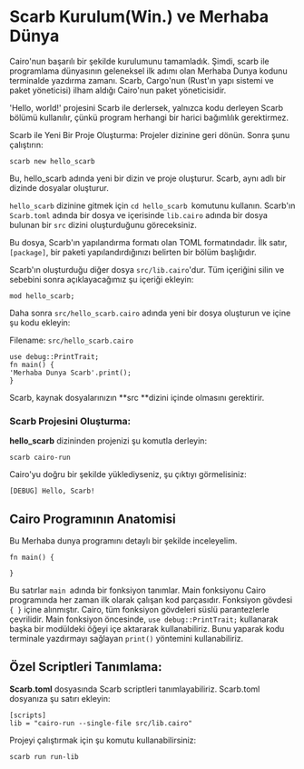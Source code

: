 # Scarb Kurulum(Win.) ve Merhaba Dünya #

Cairo'nun başarılı bir şekilde kurulumunu tamamladık. Şimdi, scarb ile programlama dünyasının geleneksel ilk adımı olan Merhaba Dunya kodunu terminalde yazdırma zamanı.
Scarb, Cargo'nun (Rust'ın yapı sistemi ve paket yöneticisi) ilham aldığı Cairo'nun paket yöneticisidir.

'Hello, world!' projesini Scarb ile derlersek, yalnızca kodu derleyen Scarb bölümü kullanılır, çünkü program herhangi bir harici bağımlılık gerektirmez.

Scarb ile Yeni Bir Proje Oluşturma:
Projeler dizinine geri dönün. Sonra şunu çalıştırın:
```
scarb new hello_scarb
```
Bu, hello_scarb adında yeni bir dizin ve proje oluşturur. Scarb, aynı adlı bir dizinde dosyalar oluşturur.

`hello_scarb` dizinine gitmek için `cd hello_scarb `komutunu kullanın. Scarb'ın `Scarb.toml` adında bir dosya ve içerisinde `lib.cairo` adında bir dosya bulunan bir `src` dizini oluşturduğunu göreceksiniz.

Bu dosya, Scarb'ın yapılandırma formatı olan TOML formatındadır. İlk satır, `[package]`, bir paketi yapılandırdığınızı belirten bir bölüm başlığıdır.

Scarb'ın oluşturduğu diğer dosya `src/lib.cairo`'dur. Tüm içeriğini silin ve sebebini sonra açıklayacağımız şu içeriği ekleyin:

```
mod hello_scarb;
```
Daha sonra `src/hello_scarb.cairo` adında yeni bir dosya oluşturun ve içine şu kodu ekleyin:

Filename: `src/hello_scarb.cairo`

```
use debug::PrintTrait;
fn main() {
'Merhaba Dunya Scarb'.print();
}
```
Scarb, kaynak dosyalarınızın **src **dizini içinde olmasını gerektirir.

### Scarb Projesini Oluşturma: ###
**hello_scarb** dizininden projenizi şu komutla derleyin:
```
scarb cairo-run
```

Cairo'yu doğru bir şekilde yüklediyseniz, şu çıktıyı görmelisiniz:

```
[DEBUG] Hello, Scarb!
```

## Cairo Programının Anatomisi ##
Bu Merhaba dunya programını detaylı bir şekilde inceleyelim.
```
fn main() {
​
}
```

Bu satırlar `main `adında bir fonksiyon tanımlar. Main fonksiyonu Cairo programında her zaman ilk olarak çalışan kod parçasıdır.
Fonksiyon gövdesi` { }` içine alınmıştır. Cairo, tüm fonksiyon gövdeleri süslü parantezlerle çevrilidir.
Main fonksiyon öncesinde, `use debug::PrintTrait;` kullanarak başka bir modüldeki öğeyi içe aktararak kullanabiliriz. Bunu yaparak kodu terminale yazdırmayı sağlayan `print()` yöntemini kullanabiliriz. 

## Özel Scriptleri Tanımlama: ##
**Scarb.toml** dosyasında Scarb scriptleri tanımlayabiliriz. Scarb.toml dosyanıza şu satırı ekleyin:

```
[scripts]
lib = "cairo-run --single-file src/lib.cairo"
```

Projeyi çalıştırmak için şu komutu kullanabilirsiniz:
```
scarb run run-lib
```
